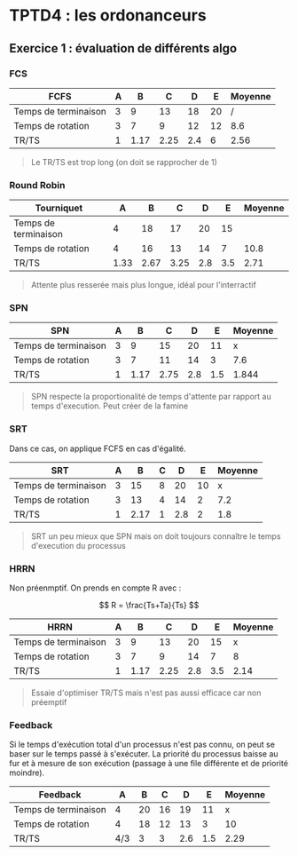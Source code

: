 # TPTD4 : les ordonanceurs 

## Exercice 1 : évaluation de différents algo

### FCS

| FCFS                 	| A 	| B    	| C    	| D   	| E  	| Moyenne 	|
|----------------------	|---	|------	|------	|-----	|----	|---------	|
| Temps de terminaison 	| 3 	| 9    	| 13   	| 18  	| 20 	|      /   	|
| Temps de rotation    	| 3 	| 7    	| 9    	| 12  	| 12 	| 8.6     	|
| TR/TS                	| 1 	| 1.17 	| 2.25 	| 2.4 	| 6  	| 2.56    	|

> Le TR/TS est trop long (on doit se rapprocher de 1)

### Round Robin

| Tourniquet           	| A    	| B    	| C    	| D   	| E   	| Moyenne 	|
|----------------------	|------	|------	|------	|-----	|-----	|---------	|
| Temps de terminaison 	| 4    	| 18   	| 17   	| 20  	| 15  	|         	|
| Temps de rotation    	| 4    	| 16   	| 13   	| 14  	| 7   	| 10.8    	|
| TR/TS                	| 1.33 	| 2.67 	| 3.25 	| 2.8 	| 3.5 	| 2.71    	|

> Attente plus resserée mais plus longue, idéal pour l'interractif

### SPN

| SPN                  	| A 	| B    	| C    	| D   	| E   	| Moyenne 	|
|----------------------	|---	|------	|------	|-----	|-----	|---------	|
| Temps de terminaison 	| 3 	| 9    	| 15   	| 20  	| 11  	| x       	|
| Temps de rotation    	| 3 	| 7    	| 11   	| 14  	| 3   	| 7.6     	|
| TR/TS                	| 1 	| 1.17 	| 2.75 	| 2.8 	| 1.5 	| 1.844   	|

> SPN respecte la proportionalité de temps d'attente par rapport au temps d'execution. Peut créer de la famine

### SRT

Dans ce cas, on applique FCFS en cas d'égalité.

| SRT                  	| A 	| B    	| C 	| D   	| E  	| Moyenne 	|
|----------------------	|---	|------	|---	|-----	|----	|---------	|
| Temps de terminaison 	| 3 	| 15   	| 8 	| 20  	| 10 	| x       	|
| Temps de rotation    	| 3 	| 13   	| 4 	| 14  	| 2  	| 7.2     	|
| TR/TS                	| 1 	| 2.17 	| 1 	| 2.8 	| 2  	| 1.8     	|

> SRT un peu mieux que SPN mais on doit toujours connaître le temps d'execution du processus

### HRRN

Non préenmptif. On prends en compte R avec : 

$$ R = \frac{Ts+Ta}{Ts} $$

| HRRN                 	| A 	| B    	| C    	| D   	| E   	| Moyenne 	|
|----------------------	|---	|------	|------	|-----	|-----	|---------	|
| Temps de terminaison 	| 3 	| 9    	| 13   	| 20  	| 15  	| x       	|
| Temps de rotation    	| 3 	| 7    	| 9    	| 14  	| 7   	| 8       	|
| TR/TS                	| 1 	| 1.17 	| 2.25 	| 2.8 	| 3.5 	| 2.14    	|

> Essaie d'optimiser TR/TS mais n'est pas aussi efficace car non préemptif

### Feedback

Si le temps d'exécution total d'un processus n'est pas connu, on peut se baser sur le temps passé à s'exécuter. La priorité du processus baisse au fur et à mesure de son exécution (passage à une file différente et de priorité moindre).

| Feedback             	| A   	| B  	| C  	| D   	| E   	| Moyenne 	|
|----------------------	|-----	|----	|----	|-----	|-----	|---------	|
| Temps de terminaison 	| 4   	| 20 	| 16 	| 19  	| 11  	| x       	|
| Temps de rotation    	| 4   	| 18 	| 12 	| 13  	| 3   	| 10      	|
| TR/TS                	| 4/3 	| 3  	| 3  	| 2.6 	| 1.5 	| 2.29    	|
